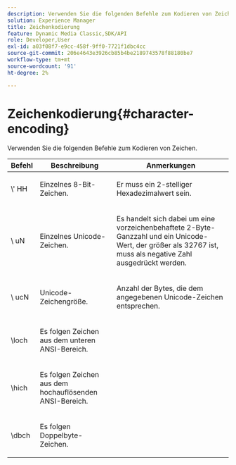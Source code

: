 ```yaml
---
description: Verwenden Sie die folgenden Befehle zum Kodieren von Zeichen.
solution: Experience Manager
title: Zeichenkodierung
feature: Dynamic Media Classic,SDK/API
role: Developer,User
exl-id: a03f08f7-e9cc-458f-9ff0-7721f1dbc4cc
source-git-commit: 206e4643e3926cb85b4be2189743578f88180be7
workflow-type: tm+mt
source-wordcount: '91'
ht-degree: 2%

---
```


# Zeichenkodierung{#character-encoding}

Verwenden Sie die folgenden Befehle zum Kodieren von Zeichen.

<table id="table_EB0C1B674BEA4A37964FB4BF559E0005"> 
 <thead> 
  <tr> 
   <th class="entry"> Befehl </th> 
   <th class="entry"> Beschreibung </th> 
   <th class="entry"> Anmerkungen </th> 
  </tr> 
 </thead>
 <tbody> 
  <tr> 
   <td> <span class="codeph">\'<span class="varname"> HH</span></span> </td> 
   <td> <p>Einzelnes 8-Bit-Zeichen. </p> </td> 
   <td> <p><span class="varname"> </span> Er muss ein 2-stelliger Hexadezimalwert sein. </p> </td> 
  </tr> 
  <tr> 
   <td> <span class="codeph">\<span class="varname"> uN</span></span> </td> 
   <td> <p>Einzelnes Unicode-Zeichen. </p> </td> 
   <td> <p><span class="varname"> </span> Es handelt sich dabei um eine vorzeichenbehaftete 2-Byte-Ganzzahl und ein Unicode-Wert, der größer als 32767 ist, muss als negative Zahl ausgedrückt werden. </p> </td> 
  </tr> 
  <tr> 
   <td> <span class="codeph">\<span class="varname"> ucN</span></span> </td> 
   <td> <p>Unicode-Zeichengröße. </p> </td> 
   <td> <p>Anzahl der Bytes, die dem angegebenen Unicode-Zeichen entsprechen. </p> </td> 
  </tr> 
  <tr> 
   <td> <span class="codeph"> \loch  </span> </td> 
   <td> <p>Es folgen Zeichen aus dem unteren ANSI-Bereich. </p> </td> 
   <td> <p> </p> </td> 
  </tr> 
  <tr> 
   <td> <span class="codeph"> \hich  </span> </td> 
   <td> <p>Es folgen Zeichen aus dem hochauflösenden ANSI-Bereich. </p> </td> 
   <td> <p> </p> </td> 
  </tr> 
  <tr> 
   <td> <span class="codeph"> \dbch  </span> </td> 
   <td> <p>Es folgen Doppelbyte-Zeichen. </p> </td> 
   <td> <p> </p> </td> 
  </tr> 
 </tbody> 
</table>
